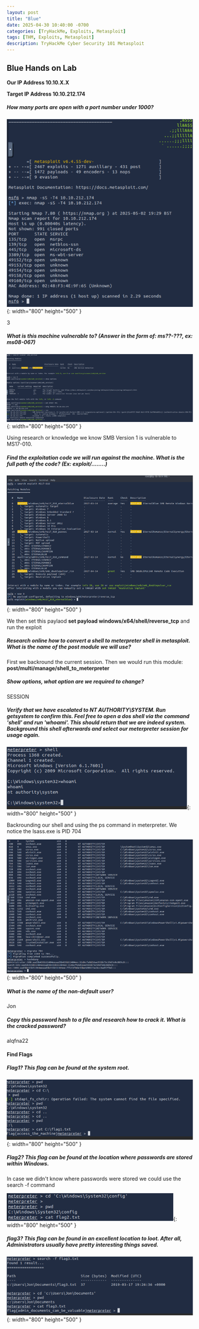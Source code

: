 ```yaml
---
layout: post
title: "Blue"
date: 2025-04-30 10:40:00 -0700
categories: [TryHackMe, Exploits, Metasploit]
tags: [THM, Exploits, Metasploit]
description: TryHackMe Cyber Security 101 Metasploit
---
```


## Blue Hands on Lab

**Our IP Address 10.10.X.X**

**Target IP Address 10.10.212.174**

##### How many ports are open with a port number under 1000?

![Desktop View](/assets/img/THM-Metasploit/THM-33.png){: width="800" height="500" }

3

##### What is this machine vulnerable to? (Answer in the form of: ms??-???, ex: ms08-067)

![Desktop View](/assets/img/THM-Metasploit/THM-34.png){: width="800" height="500" }

Using research or knowledge we know SMB Version 1 is vulnerable to MS17-010.

##### Find the exploitation code we will run against the machine. What is the full path of the code? (Ex: exploit/........)

![Desktop View](/assets/img/THM-Metasploit/THM-35.png){: width="800" height="500" }

We then set this paylaod **set payload windows/x64/shell/reverse_tcp** and run the exploit

##### Research online how to convert a shell to meterpreter shell in metasploit. What is the name of the post module we will use?

First we backround the current session. Then we would run this module: **post/multi/manage/shell_to_meterpreter**

##### Show options, what option are we required to change?

SESSION

##### Verify that we have escalated to NT AUTHORITY\SYSTEM. Run getsystem to confirm this. Feel free to open a dos shell via the command 'shell' and run 'whoami'. This should return that we are indeed system. Background this shell afterwards and select our meterpreter session for usage again. 

![Desktop View](/assets/img/THM-Metasploit/THM-36.png){: width="800" height="500" }

Backrounding our shell and using the ps command in meterpreter. We notice the lsass.exe is PID 704

![Desktop View](/assets/img/THM-Metasploit/THM-37.png){: width="800" height="500" }

##### What is the name of the non-default user? 

Jon

##### Copy this password hash to a file and research how to crack it. What is the cracked password?

alqfna22

#### Find Flags

##### Flag1? This flag can be found at the system root. 

![Desktop View](/assets/img/THM-Metasploit/THM-38.png){: width="800" height="500" }

##### Flag2? This flag can be found at the location where passwords are stored within Windows.

In case we didn't know where passwords were stored we could use the search -f command

![Desktop View](/assets/img/THM-Metasploit/THM-39.png){: width="800" height="500" }

##### flag3? This flag can be found in an excellent location to loot. After all, Administrators usually have pretty interesting things saved. 

![Desktop View](/assets/img/THM-Metasploit/THM-40.png){: width="800" height="500" }
